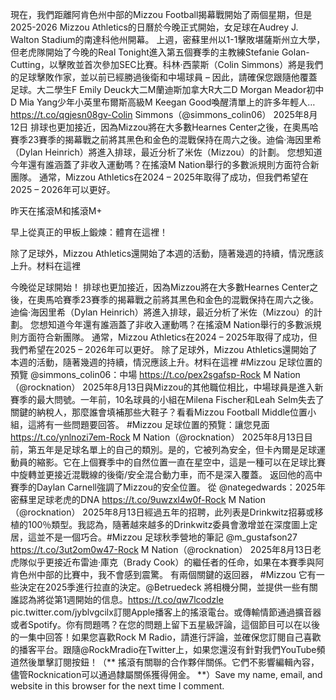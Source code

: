 現在，我們距離阿肯色州中部的Mizzou Football揭幕戰開始了兩個星期，但是2025-2026 Mizzou Athletics的日曆於今晚正式開始，女足球在Audrey J. Walton Stadium的南達科他州開幕。 上週，密蘇里州以1-1擊敗堪薩斯州立大學，但老虎隊開始了今晚的Real Tonight進入第五個賽季的主教練Stefanie Golan-Cutting，以擊敗並首次參加SEC比賽。科林·西蒙斯（Colin Simmons）將是我們的足球擊敗作家，並以前已經勝過後衛和中場球員 – 因此，請確保您跟隨他覆蓋足球。大二學生F Emily Deuck大二M蘭迪斯加拿大R大二D Morgan Meador初中D Mia Yang少年小英里布爾斯高級M Keegan Good喚醒清單上的許多年輕人… https://t.co/qgjesn08gv-Colin Simmons（@simmons_colin06） 2025年8月12日
排球也更加接近，因為Mizzou將在大多數Hearnes Center之後，在奧馬哈賽季23賽季的揭幕戰之前將其黑色和金色的混戰保持在周六之後。迪倫·海因里希（Dylan Heinrich）將進入排球，最近分析了米佐（Mizzou）的計劃。 
您想知道今年還有誰涵蓋了非收入運動嗎？在搖滾M Nation舉行的多數派規則方面符合新團隊。 
通常，Mizzou Athletics在2024  –  2025年取得了成功，但我們希望在2025  –  2026年可以更好。 


昨天在搖滾M和搖滾M+

早上從真正的甲板上鍛煉：體育在這裡！ 


除了足球外，Mizzou Athletics還開始了本週的活動，隨著幾週的持續，情況應該上升。材料在這裡 

今晚從足球開始！ 
排球也更加接近，因為Mizzou將在大多數Hearnes Center之後，在奧馬哈賽季23賽季的揭幕戰之前將其黑色和金色的混戰保持在周六之後。迪倫·海因里希（Dylan Heinrich）將進入排球，最近分析了米佐（Mizzou）的計劃。 您想知道今年還有誰涵蓋了非收入運動嗎？在搖滾M Nation舉行的多數派規則方面符合新團隊。 通常，Mizzou Athletics在2024  –  2025年取得了成功，但我們希望在2025  –  2026年可以更好。 除了足球外，Mizzou Athletics還開始了本週的活動，隨著幾週的持續，情況應該上升。材料在這裡 #Mizzou 足球位置的預覽 @simmons_colin06：中場 https://t.co/pex2sgafsp-Rock M Nation（@rocknation） 2025年8月13日與Mizzou的其他職位相比，中場球員是進入新賽季的最大問號。一年前，10名球員的小組在Milena Fischer和Leah Selm失去了關鍵的納稅人，那麼誰會填補那些大鞋子？看看Mizzou Football Middle位置小組，這將有一些問題要回答。 #Mizzou 足球位置的預覽：讓您見面 https://t.co/ynlnozi7em-Rock M Nation（@rocknation） 2025年8月13日目前，第五年是足球名單上的自己的類別。是的，它被列為安全，但卡內爾是足球運動員的縮影。它在上個賽季中的自然位置一直在星空中，這是一種可以在足球比賽中旋轉並更接近混戰線的後衛/安全混合動力車，而不是深入覆蓋。 返回他的高中賽季的Daylan Carnell強調了Mizzou的安全位置。 從 @nategedwards：2025年密蘇里足球老虎的DNA https://t.co/9uwzxl4w0f-Rock M Nation（@rocknation） 2025年8月13日經過五年的招聘，此列表是Drinkwitz招募或移植的100％類型。我認為，隨著越來越多的Drinkwitz委員會激增並在深度圖上定居，這並不是一個巧合。#Mizzou 足球秋季營地的筆記 @m_gustafson27 https://t.co/3ut2om0w47-Rock M Nation（@rocknation） 2025年8月13日老虎隊似乎更接近布雷迪·庫克（Brady Cook）的繼任者的任命，如果在本賽季與阿肯色州中部的比賽中，我不會感到震驚。 有兩個關鍵的返回器， #Mizzou 它有一些決定在2025季進行拉直的決定。@Betruedeck 將相機分開，並提供一些有關誰認為將從第1週開始的信息。https://t.co/qw7lcodzle pic.twitter.com/jyblvgcilx訂閱Apple播客上的搖滾電台。或傳輸情節通過擴音器或者Spotify。你有問題嗎？在您的問題上留下五星級評論，這個節目可以在以後的一集中回答！如果您喜歡Rock M Radio，請進行評論，並確保您訂閱自己喜歡的播客平台。跟隨@RockMradio在Twitter上，如果您還沒有針對我們YouTube頻道然後單擊訂閱按鈕！（** 搖滾有關聯的合作夥伴關係。它們不影響編輯內容，儘管Rocknication可以通過隸屬關係獲得佣金。 **）Save my name, email, and website in this browser for the next time I comment.
